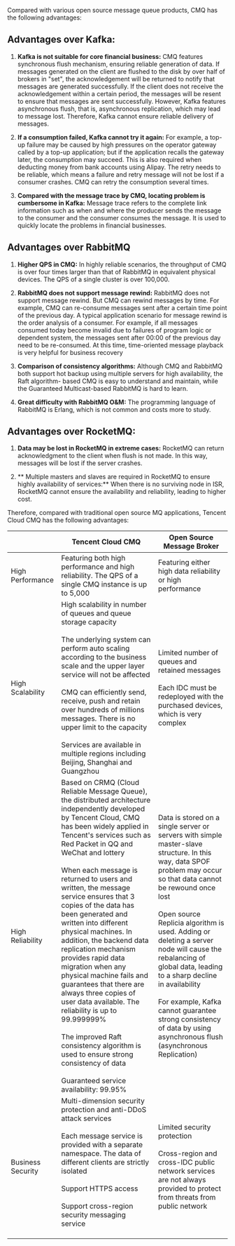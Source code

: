 ﻿Compared with various open source message queue products, CMQ has the following advantages:

## Advantages over Kafka:

1. **Kafka is not suitable for core financial business:** CMQ features synchronous flush mechanism, ensuring reliable generation of data. If messages generated on the client are flushed to the disk by over half of brokers in "set", the acknowledgement will be returned to notify that messages are generated successfully. If the client does not receive the acknowledgement within a certain period, the messages will be resent to ensure that messages are sent successfully. However, Kafka features asynchronous flush, that is, asynchronous replication, which may lead to message lost. Therefore, Kafka cannot ensure reliable delivery of messages.

2.	**If a consumption failed, Kafka cannot try it again:** For example, a top-up failure may be caused by high pressures on the operator gateway called by a top-up application; but if the application recalls the gateway later, the consumption may succeed. This is also required when deducting money from bank accounts using Alipay. The retry needs to be reliable, which means a failure and retry message will not be lost if a consumer crashes. CMQ can retry the consumption several times.

3. **Compared with the message trace by CMQ, locating problem is cumbersome in Kafka:** Message trace refers to the complete link information such as when and where the producer sends the message to the consumer and the consumer consumes the message. It is used to quickly locate the problems in financial businesses.

## Advantages over RabbitMQ

1. **Higher QPS in CMQ:** In highly reliable scenarios, the throughput of CMQ is over four times larger than that of RabbitMQ in equivalent physical devices. The QPS of a single cluster is over 100,000.

2. **RabbitMQ does not support message rewind:** RabbitMQ does not support message rewind. But CMQ can rewind messages by time. For example, CMQ can re-consume messages sent after a certain time point of the previous day. A typical application scenario for message rewind is the order analysis of a consumer. For example, if all messages consumed today become invalid due to failures of program logic or dependent system, the messages sent after 00:00 of the previous day need to be re-consumed. At this time, time-oriented message playback is very helpful for business recovery

3. **Comparison of consistency algorithms:** Although CMQ and RabbitMQ both support hot backup using multiple servers for high availability, the Raft algorithm- based CMQ is easy to understand and maintain, while the Guaranteed Multicast-based RabbitMQ is hard to learn.

4. **Great difficulty with RabbitMQ O&M:** The programming language of RabbitMQ is Erlang, which is not common and costs more to study.

## Advantages over RocketMQ:

1. **Data may be lost in RocketMQ in extreme cases:** RocketMQ can return acknowledgment to the client when flush is not made. In this way, messages will be lost if the server crashes.

2. ** Multiple masters and slaves are required in RocketMQ to ensure highly availability of services:** When there is no surviving node in ISR, RocketMQ cannot ensure the availability and reliability, leading to higher cost.

Therefore, compared with traditional open source MQ applications, Tencent Cloud CMQ has the following advantages:

| | Tencent Cloud CMQ | Open Source Message Broker | 
|---------|---------|---------|
| High Performance | Featuring both high performance and high reliability. The QPS of a single CMQ instance is up to 5,000 | Featuring either high data reliability or high performance |
| High Scalability | High scalability in number of queues and queue storage capacity<br><br>The underlying system can perform auto scaling according to the business scale and the upper layer service will not be affected<br><br>CMQ can efficiently send, receive, push and retain over hundreds of millions messages. There is no upper limit to the capacity<br><br>Services are available in multiple regions including Beijing, Shanghai and Guangzhou | Limited number of queues and retained messages<br><br>Each IDC must be redeployed with the purchased devices, which is very complex |
| High Reliability | Based on CRMQ (Cloud Reliable Message Queue), the distributed architecture independently developed by Tencent Cloud, CMQ has been widely applied in Tencent's services such as Red Packet in QQ and WeChat and lottery<br><br>When each message is returned to users and written, the message service ensures that 3 copies of the data has been generated and written into different physical machines. In addition, the backend data replication mechanism provides rapid data migration when any physical machine fails and guarantees that there are always three copies of user data available. The reliability is up to 99.999999%<br><br>The improved Raft consistency algorithm is used to ensure strong consistency of data<br><br>Guaranteed service availability: 99.95% | Data is stored on a single server or servers with simple master-slave structure. In this way, data SPOF problem may occur so that data cannot be rewound once lost<br><br>Open source Replicia algorithm is used. Adding or deleting a server node will cause the rebalancing of global data, leading to a sharp decline in availability<br><br>For example, Kafka cannot guarantee strong consistency of data by using asynchronous flush (asynchronous Replication) |
| Business Security | Multi-dimension security protection and anti-DDoS attack services<br><br>Each message service is provided with a separate namespace. The data of different clients are strictly isolated<br><br>Support HTTPS access<br><br>Support cross-region security messaging service<br><br> | Limited security protection<br><br> Cross-region and cross-IDC public network services are not always provided to protect from threats from public network |

